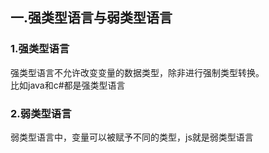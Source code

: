 ## 一.强类型语言与弱类型语言
### 1.强类型语言
强类型语言不允许改变变量的数据类型，除非进行强制类型转换。  
比如java和c#都是强类型语言
### 2.弱类型语言
弱类型语言中，变量可以被赋予不同的类型，js就是弱类型语言
